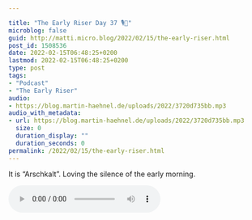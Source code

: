 ```yaml
---

title: "The Early Riser Day 37 🎙🌅"
microblog: false
guid: http://matti.micro.blog/2022/02/15/the-early-riser.html
post_id: 1508536
date: 2022-02-15T06:48:25+0200
lastmod: 2022-02-15T06:48:25+0200
type: post
tags:
- "Podcast"
- "The Early Riser"
audio:
- https://blog.martin-haehnel.de/uploads/2022/3720d735bb.mp3
audio_with_metadata:
- url: https://blog.martin-haehnel.de/uploads/2022/3720d735bb.mp3
  size: 0
  duration_display: ""
  duration_seconds: 0
permalink: /2022/02/15/the-early-riser.html
---
```

It is “Arschkalt”. Loving the silence of the early morning.

<audio controls="controls" src="https://blog.martin-haehnel.de/uploads/2022/3720d735bb.mp3" preload="metadata" />
